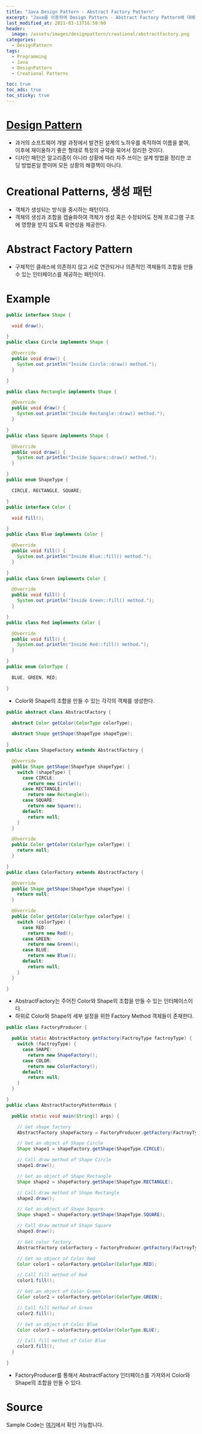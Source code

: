 ```yaml
---
title: "Java Design Pattern - Abstract Factory Pattern"
excerpt: "Java를 이용하여 Design Pattern - Abstract Factory Pattern에 대해 설명합니다."
last_modified_at: 2021-03-13T16:50:00
header:
  image: /assets/images/designpattern/creational/abstractfactory.png
categories:
  - DesignPattern
tags:
  - Programming
  - Java
  - DesignPattern
  - Creational Patterns

toc: true
toc_ads: true
toc_sticky: true
---
```

# [Design Pattern](../designpattern)
- 과거의 소프트웨어 개발 과정에서 발견된 설계의 노하우를 축적하여 이름을 붙여, 이후에 재이용하기 좋은 형태로 특정의 규약을 묶어서 정리한 것이다.
- 디자인 패턴은 알고리즘이 아니라 상황에 따라 자주 쓰이는 설계 방법을 정리한 코딩 방법론일 뿐이며 모든 상황의 해결책이 아니다.

# Creational Patterns, 생성 패턴
- 객체가 생성되는 방식을 중시하는 패턴이다.
- 객체의 생성과 조합을 캡슐화하여 객체가 생성 혹은 수정되어도 전체 프로그램 구조에 영향을 받지 않도록 유연성을 제공한다.

# Abstract Factory Pattern
- 구체적인 클래스에 의존하지 않고 서로 연관되거나 의존적인 객체들의 조합을 만들 수 있는 인터페이스를 제공하는 패턴이다.

# Example
```java
public interface Shape {

  void draw();

}
public class Circle implements Shape {

  @Override
  public void draw() {
    System.out.println("Inside Circle::draw() method.");
  }

}

public class Rectangle implements Shape {

  @Override
  public void draw() {
    System.out.println("Inside Rectangle::draw() method.");
  }

}
public class Square implements Shape {

  @Override
  public void draw() {
    System.out.println("Inside Square::draw() method.");
  }

}
public enum ShapeType {

  CIRCLE, RECTANGLE, SQUARE;

}
public interface Color {

  void fill();

}
public class Blue implements Color {

  @Override
  public void fill() {
    System.out.println("Inside Blue::fill() method.");
  }

}
public class Green implements Color {

  @Override
  public void fill() {
    System.out.println("Inside Green::fill() method.");
  }

}
public class Red implements Color {

  @Override
  public void fill() {
    System.out.println("Inside Red::fill() method.");
  }

}
public enum ColorType {

  BLUE, GREEN, RED;

}
```

- Color와 Shape의 조합을 만들 수 있는 각각의 객체를 생성한다.

```java
public abstract class AbstractFactory {

  abstract Color getColor(ColorType colorType);

  abstract Shape getShape(ShapeType shapeType);

}
public class ShapeFactory extends AbstractFactory {

  @Override
  public Shape getShape(ShapeType shapeType) {
    switch (shapeType) {
      case CIRCLE:
        return new Circle();
      case RECTANGLE:
        return new Rectangle();
      case SQUARE:
        return new Square();
      default:
        return null;
    }
  }

  @Override
  public Color getColor(ColorType colorType) {
    return null;
  }

}
public class ColorFactory extends AbstractFactory {

  @Override
  public Shape getShape(ShapeType shapeType) {
    return null;
  }

  @Override
  public Color getColor(ColorType colorType) {
    switch (colorType) {
      case RED:
        return new Red();
      case GREEN:
        return new Green();
      case BLUE:
        return new Blue();
      default:
        return null;
    }
  }

}
```

- AbstractFactory는 주어진 Color와 Shape의 조합을 만들 수 있는 인터페이스이다.
- 하위로 Color와 Shape의 세부 설정을 위한 Factory Method 객체들이 존재한다.

```java
public class FactoryProducer {

  public static AbstractFactory getFactory(FactroyType factroyType) {
    switch (factroyType) {
      case SHAPE:
        return new ShapeFactory();
      case COLOR:
        return new ColorFactory();
      default:
        return null;
    }
  }

}
public class AbstractFactoryPatternMain {

  public static void main(String[] args) {

    // Get shape factory
    AbstractFactory shapeFactory = FactoryProducer.getFactory(FactroyType.SHAPE);

    // Get an object of Shape Circle
    Shape shape1 = shapeFactory.getShape(ShapeType.CIRCLE);

    // Call draw method of Shape Circle
    shape1.draw();

    // Get an object of Shape Rectangle
    Shape shape2 = shapeFactory.getShape(ShapeType.RECTANGLE);

    // Call draw method of Shape Rectangle
    shape2.draw();

    // Get an object of Shape Square
    Shape shape3 = shapeFactory.getShape(ShapeType.SQUARE);

    // Call draw method of Shape Square
    shape3.draw();

    // Get color factory
    AbstractFactory colorFactory = FactoryProducer.getFactory(FactroyType.COLOR);

    // Get an object of Color Red
    Color color1 = colorFactory.getColor(ColorType.RED);

    // Call fill method of Red
    color1.fill();

    // Get an object of Color Green
    Color color2 = colorFactory.getColor(ColorType.GREEN);

    // Call fill method of Green
    color2.fill();

    // Get an object of Color Blue
    Color color3 = colorFactory.getColor(ColorType.BLUE);

    // Call fill method of Color Blue
    color3.fill();
  }

}
```

- FactoryProducer를 통해서 AbstractFactory 인터페이스를 가져와서 Color와 Shape의 조합을 만들 수 있다.

# Source
Sample Code는 [여기](https://github.com/GracefulSoul/designpattern/tree/master/src/main/java/gracefulsoul/creational/abstractfactory)에서 확인 가능합니다.